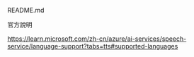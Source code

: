 README.md

官方說明

https://learn.microsoft.com/zh-cn/azure/ai-services/speech-service/language-support?tabs=tts#supported-languages